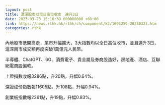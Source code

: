 ```yaml
---
layout: post
title: 滬深股市以全日高位收市　連升3日
date: 2023-03-23 15:16:39.000000000 +08:00
link: https://news.rthk.hk/rthk/ch/component/k2/1693259-20230323.htm
categories: rthk
---
```


內地股市低開高走，尾市升幅擴大，3大指數均以全日高位收市，並且連升3日，滬深兩市成交額再度突破1萬億元人民幣。

半導體、ChatGPT、6G、消費電子、貴金屬及券商股造好，房地產、酒店、互聯網電商股偏軟。

上證指數收報3286點，升20點，升幅0.64%。

深證成份指數報11605點，升108點，升幅0.94%。

創業板指數報2361點，升19點，升幅0.83%。
